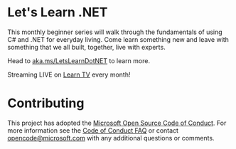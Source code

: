 # Let's Learn .NET

This monthly beginner series will walk through the fundamentals of using C# and .NET for everyday living. Come learn something new and leave with something that we all built, together, live with experts.

Head to [aka.ms/LetsLearnDotNET](http://aka.ms/letslearndotnet) to learn more.

Streaming LIVE on [Learn TV](https://docs.microsoft.com/learn/tv) every month!

# Contributing

This project has adopted the [Microsoft Open Source Code of Conduct](https://opensource.microsoft.com/codeofconduct/). For more information see the [Code of Conduct FAQ](https://opensource.microsoft.com/codeofconduct/faq/) or contact [opencode@microsoft.com](mailto:opencode@microsoft.com) with any additional questions or comments.
